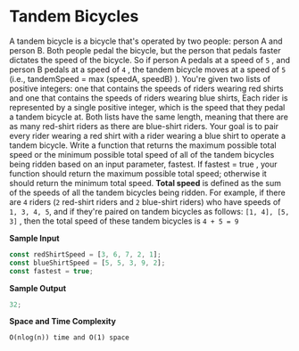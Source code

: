 # Tandem Bicycles

A tandem bicycle is a bicycle that's operated by two people: person A and person B. Both people
pedal the bicycle, but the person that pedals faster dictates the speed of the bicycle. So if person A
pedals at a speed of `5` , and person B pedals at a speed of `4` , the tandem bicycle moves at a
speed of `5` (i.e., tandemSpeed = max (speedA, speedB) ).
You're given two lists of positive integers: one that contains the speeds of riders wearing red shirts
and one that contains the speeds of riders wearing blue shirts, Each rider is represented by a single
positive integer, which is the speed that they pedal a tandem bicycle at. Both lists have the same
length, meaning that there are as many red-shirt riders as there are blue-shirt riders. Your goal is to
pair every rider wearing a red shirt with a rider wearing a blue shirt to operate a tandem bicycle.
Write a function that returns the maximum possible total speed or the minimum possible total
speed of all of the tandem bicycles being ridden based on an input parameter, fastest. If
fastest = true , your function should return the maximum possible total speed; otherwise it
should return the minimum total speed.
**Total speed** is defined as the sum of the speeds of all the tandem bicycles being ridden. For
example, if there are `4` riders (`2` red-shirt riders and `2` blue-shirt riders) who have speeds of
`1, 3, 4, 5`, and if they're paired on tandem bicycles as follows: `[1, 4], [5, 3]` , then the
total speed of these tandem bicycles is `4 + 5 = 9`

**Sample Input**

```javascript
const redShirtSpeed = [3, 6, 7, 2, 1];
const blueShirtSpeed = [5, 5, 3, 9, 2];
const fastest = true;
```

**Sample Output**

```javascript
32;
```

**Space and Time Complexity**

```
O(nlog(n)) time and O(1) space
```
